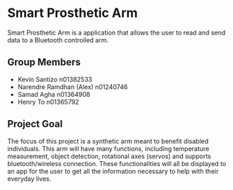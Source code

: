 # Smart Prosthetic Arm

Smart Prosthetic Arm is a application that allows the user to read and send data to a Bluetooth controlled arm.

## Group Members

- Kevin Santizo n01382533
- Narendre Ramdhan (Alex) n01240746
- Samad Agha n01364908
- Henry To n01365792


## Project Goal
The focus of this project is a synthetic arm meant to benefit disabled individuals. This arm will have many functions, including temperature measurement, object detection, rotational axes (servos) and supports bluetooth/wireless connection. These functionalities will all be displayed to an app for the user to get all the information necessary to help with their everyday lives.
